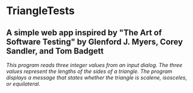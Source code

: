 # TriangleTests

A simple web app inspired by "The Art of Software Testing" by Glenford J. Myers, Corey Sandler, and Tom Badgett
---
*This program reads three integer values from an input dialog. The
three values represent the lengths of the sides of a triangle. The program
displays a message that states whether the triangle is scalene,
isosceles, or equilateral.*
